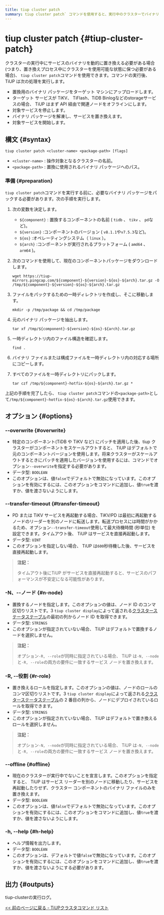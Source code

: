 ```yaml
---
title: tiup cluster patch
summary: tiup cluster patch` コマンドを使用すると、実行中のクラスターでバイナリを動的に置き換えることができます。バイナリ パッケージをアップロードし、対象サービスを停止し、バイナリを置き換えて、サービスを開始します。準備には、バイナリ パッケージをパックし、`--overwrite`、`--transfer-timeout`、`-N、--node`、`-R、--role`、`--offline` などのオプションを使用することが含まれます。出力は、 tiup-clusterの実行ログです。
---
```


# tiup cluster patch {#tiup-cluster-patch}

クラスターの実行中にサービスのバイナリを動的に置き換える必要がある場合 (つまり、置き換えプロセス中にクラスターを使用可能な状態に保つ必要がある場合)、 `tiup cluster patch`コマンドを使用できます。コマンドの実行後、 TiUP は次の処理を実行します。

-   置換用のバイナリ パッケージをターゲット マシンにアップロードします。
-   ターゲット サービスが TiKV、 TiFlash、TiDB Binlogなどのstorageサービスの場合、 TiUP はまず API 経由で関連ノードをオフラインにします。
-   対象サービスを停止します。
-   バイナリ パッケージを解凍し、サービスを置き換えます。
-   対象サービスを開始します。

## 構文 {#syntax}

```shell
tiup cluster patch <cluster-name> <package-path> [flags]
```

-   `<cluster-name>` : 操作対象となるクラスターの名前。
-   `<package-path>` : 置換に使用されるバイナリ パッケージへのパス。

### 準備 {#preparation}

`tiup cluster patch`コマンドを実行する前に、必要なバイナリ パッケージをパックする必要があります。次の手順を実行します。

1.  次の変数を決定します。

    -   `${component}` : 置換するコンポーネントの名前 ( `tidb` 、 `tikv` 、 `pd`など)。
    -   `${version}` :コンポーネントのバージョン ( `v8.1.1`や`v7.5.3`など)。
    -   `${os}` :オペレーティングシステム（ `linux` ）。
    -   `${arch}` :コンポーネントが実行されるプラットフォーム ( `amd64` 、 `arm64` )。

2.  次のコマンドを使用して、現在のコンポーネントパッケージをダウンロードします。

    ```shell
    wget https://tiup-mirrors.pingcap.com/${component}-${version}-${os}-${arch}.tar.gz -O /tmp/${component}-${version}-${os}-${arch}.tar.gz
    ```

3.  ファイルをパックするための一時ディレクトリを作成し、そこに移動します。

    ```shell
    mkdir -p /tmp/package && cd /tmp/package
    ```

4.  元のバイナリ パッケージを抽出します。

    ```shell
    tar xf /tmp/${component}-${version}-${os}-${arch}.tar.gz
    ```

5.  一時ディレクトリ内のファイル構造を確認します。

    ```shell
    find .
    ```

6.  バイナリ ファイルまたは構成ファイルを一時ディレクトリ内の対応する場所にコピーします。

7.  すべてのファイルを一時ディレクトリにパックします。

    ```shell
    tar czf /tmp/${component}-hotfix-${os}-${arch}.tar.gz *
    ```

上記の手順を完了したら、 `tiup cluster patch`コマンドの`<package-path>`として`/tmp/${component}-hotfix-${os}-${arch}.tar.gz`使用できます。

## オプション {#options}

### --overwrite {#overwrite}

-   特定のコンポーネント(TiDB や TiKV など) にパッチを適用した後、tiup クラスターがコンポーネントをスケールアウトすると、 TiUP はデフォルトで元のコンポーネントバージョンを使用します。将来クラスターがスケールアウトするときにパッチを適用したバージョンを使用するには、コマンドでオプション`--overwrite`を指定する必要があります。
-   データ型: `BOOLEAN`
-   このオプションは、値`false`でデフォルトで無効になっています。このオプションを有効にするには、このオプションをコマンドに追加し、値`true`を渡すか、値を渡さないようにします。

### --transfer-timeout {#transfer-timeout}

-   PD または TiKV サービスを再起動する場合、TiKV/PD は最初に再起動するノードのリーダーを別のノードに転送します。転送プロセスには時間がかかるため、オプション`--transfer-timeout`使用して最大待機時間 (秒単位) を設定できます。タイムアウト後、 TiUP はサービスを直接再起動します。
-   データ型: `UINT`
-   このオプションを指定しない場合、 TiUP は`600`秒待機した後、サービスを直接再起動します。

> **注記：**
>
> タイムアウト後にTiUP がサービスを直接再起動すると、サービスのパフォーマンスが不安定になる可能性があります。

### -N、--ノード {#n-node}

-   置換するノードを指定します。このオプションの値は、ノード ID のコンマ区切りリストです。3 `tiup cluster display`によって返される[クラスターステータステーブル](/tiup/tiup-component-cluster-display.md)の最初の列からノード ID を取得できます。
-   データ型: `STRINGS`
-   このオプションが指定されていない場合、 TiUP はデフォルトで置換するノードを選択しません。

> **注記：**
>
> オプション`-R, --role`が同時に指定されている場合、 TiUP は`-N, --node`と`-R, --role`の両方の要件に一致するサービス ノードを置き換えます。

### -R, --役割 {#r-role}

-   置き換えるロールを指定します。このオプションの値は、ノードのロールのコンマ区切りリストです。3 `tiup cluster display`によって返される[クラスターステータステーブル](/tiup/tiup-component-cluster-display.md)の 2 番目の列から、ノードにデプロイされているロールを取得できます。
-   データ型: `STRINGS`
-   このオプションが指定されていない場合、 TiUP はデフォルトで置き換えるロールを選択しません。

> **注記：**
>
> オプション`-N, --node`が同時に指定されている場合、 TiUP は`-N, --node`と`-R, --role`の両方の要件に一致するサービス ノードを置き換えます。

### &#x20;--offline {#offline}

-   現在のクラスターが実行中でないことを宣言します。このオプションを指定すると、 TiUP はサービス リーダーを別のノードに移動したり、サービスを再起動したりせず、クラスター コンポーネントのバイナリ ファイルのみを置き換えます。
-   データ型: `BOOLEAN`
-   このオプションは、値`false`でデフォルトで無効になっています。このオプションを有効にするには、このオプションをコマンドに追加し、値`true`を渡すか、値を渡さないようにします。

### -h, --help {#h-help}

-   ヘルプ情報を出力します。
-   データ型: `BOOLEAN`
-   このオプションは、デフォルトで値`false`で無効になっています。このオプションを有効にするには、このオプションをコマンドに追加し、値`true`を渡すか、値を渡さないようにする必要があります。

## 出力 {#outputs}

tiup-clusterの実行ログ。

[&lt;&lt; 前のページに戻る - TiUPクラスタコマンド リスト](/tiup/tiup-component-cluster.md#command-list)
